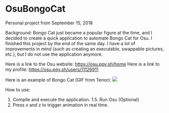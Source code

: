 # OsuBongoCat
Personal project from September ‎15, ‎2018

Background:
Bongo Cat just became a popular figure at the time, and I decided to create a quick application to automate Bongo Cat for Osu. I finished this project by the end of the same day. I have a lot of improvements in mind (such as creating an executable, swappable pictures, etc.), but I do not use the application anymore.  

Here is a link to the Osu website: https://osu.ppy.sh/home
Here is a link to my profile: https://osu.ppy.sh/users/11126911

Here is an example of Bongo Cat (GIF from Tenor):
<img src="https://media1.tenor.com/images/110e7c1e1c8c8953e787b56fdff866ed/tenor.gif?itemid=12815911" />

How to use:
1. Compile and execute the application. 
1.5. Run Osu (Optional)
2. Press x and z to trigger animation in real time.
